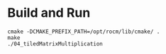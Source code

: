 # Build and Run
```
cmake -DCMAKE_PREFIX_PATH=/opt/rocm/lib/cmake/ .
make
./04_tiledMatrixMultiplication
```